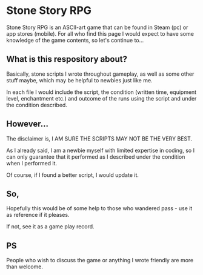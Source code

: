 # Stone Story RPG
Stone Story RPG is an ASCII-art game that can be found in Steam (pc) or app stores (mobile). For all who find this page I would expect to have some knowledge of the game contents, so let's continue to... 
## What is this respository about? 
Basically, stone scripts I wrote throughout gameplay, as well as some other stuff maybe, which may be helpful to newbies just like me. 

In each file I would include the script, the condition (written time, equipment level, enchantment etc.) and outcome of the runs using the script and under the condition described. 
## However... 
The disclaimer is, I AM SURE THE SCRIPTS MAY NOT BE THE VERY BEST. 

As I already said, I am a newbie myself with limited expertise in coding, so I can only guarantee that it performed as I described under the condition when I performed it. 

Of course, if I found a better script, I would update it. 
## So, 
Hopefully this would be of some help to those who wandered pass - use it as reference if it pleases. 

If not, see it as a game play record. 
## PS
People who wish to discuss the game or anything I wrote friendly are more than welcome. 
